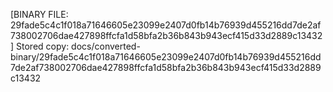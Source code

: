 [BINARY FILE: 29fade5c4c1f018a71646605e23099e2407d0fb14b76939d455216dd7de2af738002706dae427898ffcfa1d58bfa2b36b843b943ecf415d33d2889c13432]
Stored copy: docs/converted-binary/29fade5c4c1f018a71646605e23099e2407d0fb14b76939d455216dd7de2af738002706dae427898ffcfa1d58bfa2b36b843b943ecf415d33d2889c13432
